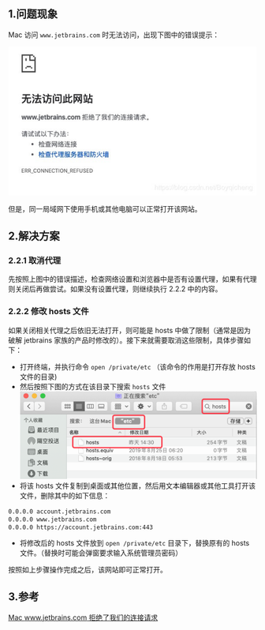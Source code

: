 ## 1.问题现象

Mac 访问 `www.jetbrains.com` 时无法访问，出现下图中的错误提示：

![](pics/16-1-拒绝了我们的连接请求.png)

但是，同一局域网下使用手机或其他电脑可以正常打开该网站。

## 2.解决方案

### 2.2.1 取消代理 

先按照上图中的错误描述，检查网络设置和浏览器中是否有设置代理，如果有代理则关闭后再做尝试。如果没有设置代理，则继续执行 2.2.2 中的内容。

### 2.2.2 修改 hosts 文件

如果关闭相关代理之后依旧无法打开，则可能是 hosts 中做了限制（通常是因为破解 jetbrains 家族的产品时修改的）。接下来就需要取消这些限制，具体步骤如下：
	
* 打开终端，并执行命令 `open /private/etc` （该命令的作用是打开存放 hosts 文件的目录)
* 然后按照下图的方式在该目录下搜索 `hosts` 文件 ![](pics/16-2-查找hosts文件.png)
* 将该 hosts 文件复制到桌面或其他位置，然后用文本编辑器或其他工具打开该文件，删除其中的如下信息：

```
0.0.0.0 account.jetbrains.com
0.0.0.0 www.jetbrains.com
0.0.0.0 https://account.jetbrains.com:443
```

* 将修改后的 hosts 文件放到 `open /private/etc` 目录下，替换原有的 hosts 文件。（替换时可能会弹窗要求输入系统管理员密码）

按照如上步骤操作完成之后，该网站即可正常打开。

## 3.参考

[Mac www.jetbrains.com 拒绝了我们的连接请求](https://blog.csdn.net/boyqicheng/java/article/details/98172464)
